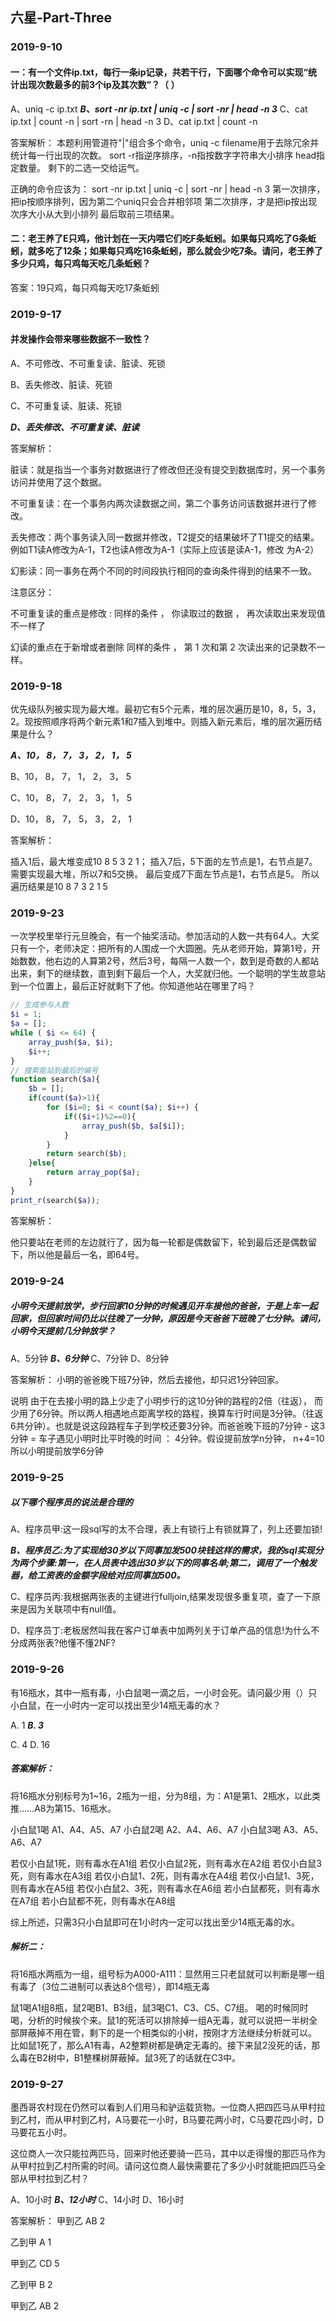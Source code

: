 ## 六星-Part-Three

### 2019-9-10

#### 一：有一个文件ip.txt，每行一条ip记录，共若干行，下面哪个命令可以实现“统计出现次数最多的前3个ip及其次数”？（ ）

A、uniq -c ip.txt
***B、sort -nr ip.txt | uniq -c | sort -nr | head -n 3***
C、cat ip.txt | count -n | sort -rn | head -n 3
D、cat ip.txt | count -n

答案解析：
本题利用管道符"|"组合多个命令，uniq -c filename用于去除冗余并统计每一行出现的次数。 sort -r指逆序排序，-n指按数字字符串大小排序 head指定数量。 剩下的二选一交给运气。

正确的命令应该为： sort -nr ip.txt | uniq -c | sort -nr | head -n 3 第一次排序，把ip按顺序排列，因为第二个uniq只会合并相邻项 第二次排序，才是把ip按出现次序大小从大到小排列 最后取前三项结果。

#### 二：老王养了E只鸡，他计划在一天内喂它们吃F条蚯蚓。如果每只鸡吃了G条蚯蚓，就多吃了12条；如果每只鸡吃16条蚯蚓，那么就会少吃7条。请问，老王养了多少只鸡，每只鸡每天吃几条蚯蚓？

答案：19只鸡，每只鸡每天吃17条蚯蚓

### 2019-9-17

#### 并发操作会带来哪些数据不一致性？

A、不可修改、不可重复读、脏读、死锁

B、丢失修改、脏读、死锁

C、不可重复读、脏读、死锁

***D、丢失修改、不可重复读、脏读***

答案解析：

脏读：就是指当一个事务对数据进行了修改但还没有提交到数据库时，另一个事务访问并使用了这个数据。 

不可重复读：在一个事务内两次读数据之间，第二个事务访问该数据并进行了修改。 

丢失修改：两个事务读入同一数据并修改，T2提交的结果破坏了T1提交的结果。例如T1读A修改为A-1，T2也读A修改为A-1（实际上应该是读A-1，修改 为A-2） 

幻影读：同一事务在两个不同的时间段执行相同的查询条件得到的结果不一致。 

注意区分： 

不可重复读的重点是修改 : 同样的条件 ， 你读取过的数据 ， 再次读取出来发现值不一样了 

幻读的重点在于新增或者删除 同样的条件 ， 第 1 次和第 2 次读出来的记录数不一样。

### 2019-9-18

优先级队列被实现为最大堆。最初它有5个元素，堆的层次遍历是10，8，5，3，2。现按照顺序将两个新元素1和7插入到堆中。则插入新元素后，堆的层次遍历结果是什么？

***A、10， 8， 7， 3， 2， 1， 5*** 

B、10， 8， 7， 1， 2， 3， 5 

C、10， 8， 7， 2， 3， 1， 5 

D、10， 8， 7， 5， 3， 2， 1

答案解析：

插入1后，最大堆变成10 8 5 3 2 1； 插入7后，5下面的左节点是1，右节点是7。需要实现最大堆，所以7和5交换。 最后变成7下面左节点是1，右节点是5。 所以遍历结果是10 8 7 3 2 1 5

### 2019-9-23

一次学校里举行元旦晚会，有一个抽奖活动。参加活动的人数一共有64人。大奖只有一个，老师决定：把所有的人围成一个大圆圈。先从老师开始，算第1号，开始数数，他右边的人算第2号，然后3号，每隔一人数一个，数到是奇数的人都站出来，剩下的继续数，直到剩下最后一个人，大奖就归他。一个聪明的学生故意站到一个位置上，最后正好就剩下了他。你知道他站在哪里了吗？

```php
// 生成参与人数
$i = 1;
$a = [];
while ( $i <= 64) {
    array_push($a, $i);
    $i++;
}
// 搜索能站到最后的编号
function search($a){
    $b = [];
    if(count($a)>1){
        for ($i=0; $i < count($a); $i++) { 
            if(($i+1)%2==0){
                array_push($b, $a[$i]);
            }
        }
        return search($b);
    }else{
        return array_pop($a);
    }
}
print_r(search($a));
```

答案解析：

他只要站在老师的左边就行了，因为每一轮都是偶数留下，轮到最后还是偶数留下，所以他是最后一名，即64号。

### 2019-9-24

##### 小明今天提前放学，步行回家10分钟的时候遇见开车接他的爸爸，于是上车一起回家，但回家时间仍比以往晚了一分钟，原因是今天爸爸下班晚了七分钟。请问，小明今天提前几分钟放学？

A、5分钟 ***B、6分钟*** C、7分钟 D、8分钟

答案解析：
小明的爸爸晚下班7分钟，然后去接他，却只迟1分钟回家。

说明
由于在去接小明的路上少走了小明步行的这10分钟的路程的2倍（往返）， 而少用了6分钟。所以两人相遇地点距离学校的路程，换算车行时间是3分钟。（往返6共分钟）。也就是说这段路程车子到学校还要3分钟。而爸爸晚下班的7分钟 - 这3分钟 = 车子遇见小明时比平时晚的时间 ： 4分钟。假设提前放学n分钟， n+4=10所以小明提前放学6分钟

### 2019-9-25

##### 以下哪个程序员的说法是合理的

A、程序员甲:这一段sql写的太不合理，表上有锁行上有锁就算了，列上还要加锁! 

***B、程序员乙:为了实现给30岁以下同事加发500块钱这样的需求，我的sql实现分为两个步骤:第一，在人员表中选出30岁以下的同事名单;第二，调用了一个触发器，给工资表的金额字段给对应同事加500。*** 

C、程序员丙:我根据两张表的主键进行fulljoin,结果发现很多重复项，查了一下原来是因为关联项中有null值。 

D、程序员丁:老板居然叫我在客户订单表中加两列关于订单产品的信息!为什么不分成两张表?他懂不懂2NF?

### 2019-9-26

有16瓶水，其中一瓶有毒，小白鼠喝一滴之后，一小时会死。请问最少用（）只小白鼠，在一小时内一定可以找出至少14瓶无毒的水？

A. 1            ***B.   3***

C.  4            D. 16

##### 答案解析：

将16瓶水分别标号为1~16，2瓶为一组，分为8组，为：A1是第1、2瓶水，以此类推……A8为第15、16瓶水。

小白鼠1喝 A1、A4、A5、A7 小白鼠2喝 A2、A4、A6、A7 小白鼠3喝 A3、A5、A6、A7

若仅小白鼠1死，则有毒水在A1组 若仅小白鼠2死，则有毒水在A2组 若仅小白鼠3死，则有毒水在A3组 若仅小白鼠1、2死，则有毒水在A4组 若仅小白鼠1、3死，则有毒水在A5组 若仅小白鼠2、3死，则有毒水在A6组 若小白鼠都死，则有毒水在A7组 若小白鼠都不死，则有毒水在A8组

综上所述，只需3只小白鼠即可在1小时内一定可以找出至少14瓶无毒的水。

##### 解析二：

将16瓶水两瓶为一组，组号标为A000-A111：显然用三只老鼠就可以判断是哪一组有毒了（3位二进制可以表达8个信号），即14瓶无毒

鼠1喝A1组8瓶，鼠2喝B1、B3组，鼠3喝C1、C3、C5、C7组。 喝的时候同时喝，分析的时候挨个来。鼠1的死活可以排除掉一组A无毒，就可以说把一半树全部屏蔽掉不用在管，剩下的是一个相类似的小树，按刚才方法继续分析就可以。 比如鼠1死了，那么A1有毒，A2整颗树都是确定无毒的。接下来鼠2没死的话，那么毒在B2树中，B1整棵树屏蔽掉。鼠3死了的话就在C3中。

### 2019-9-27

墨西哥农村现在仍然可以看到人们用马和驴运载货物。一位商人把四匹马从甲村拉到乙村，而从甲村到乙村，A马要花一小时，B马要花两小时，C马要花四小时，D马要花五小时。

这位商人一次只能拉两匹马，回来时他还要骑一匹马，其中以走得慢的那匹马作为从甲村拉到乙村所需的时间。请问这位商人最快需要花了多少小时就能把四匹马全部从甲村拉到乙村？

A、10小时
***B、12小时***
C、14小时
D、16小时

答案解析：
甲到乙 AB 2

乙到甲 A 1

甲到乙 CD 5

乙到甲 B 2

甲到乙 AB 2
